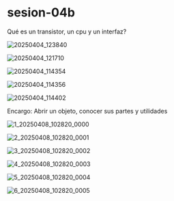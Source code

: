 # sesion-04b

Qué es un transistor, un cpu y un interfaz?

![20250404_123840](https://github.com/user-attachments/assets/5b9d5782-ea15-4136-9d93-8b01a1730df5)

![20250404_121710](https://github.com/user-attachments/assets/5d6b662b-d81a-45ac-8709-da6a023e63f0)

![20250404_114354](https://github.com/user-attachments/assets/b026644c-8274-4fad-806d-5418d420a8f0)

![20250404_114356](https://github.com/user-attachments/assets/8a0c7b70-f043-4aa1-a562-ba11399f9225)

![20250404_114402](https://github.com/user-attachments/assets/53f1580c-3938-42aa-80e3-b31591d0f1a4)

Encargo: Abrir un objeto, conocer sus partes y utilidades

![1_20250408_102820_0000](https://github.com/user-attachments/assets/39f44201-54cf-4c55-9a0c-9ee5bed71bf4)

![2_20250408_102820_0001](https://github.com/user-attachments/assets/54e863c6-f06c-4825-bca7-06844b3caf91)

![3_20250408_102820_0002](https://github.com/user-attachments/assets/6c9fb5f4-b9aa-4f4f-91c3-a858deeecfb9)

![4_20250408_102820_0003](https://github.com/user-attachments/assets/f6972c88-487b-48f4-af8b-35efca965770)

![5_20250408_102820_0004](https://github.com/user-attachments/assets/23890894-6e8c-4188-8e8d-a6dbdf23cf3e)

![6_20250408_102820_0005](https://github.com/user-attachments/assets/98e788a1-c388-4982-9770-781cf6d4816a)
